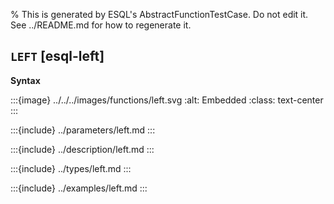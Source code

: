 % This is generated by ESQL's AbstractFunctionTestCase. Do not edit it. See ../README.md for how to regenerate it.

## `LEFT` [esql-left]

**Syntax**

:::{image} ../../../images/functions/left.svg
:alt: Embedded
:class: text-center
:::


:::{include} ../parameters/left.md
:::

:::{include} ../description/left.md
:::

:::{include} ../types/left.md
:::

:::{include} ../examples/left.md
:::
